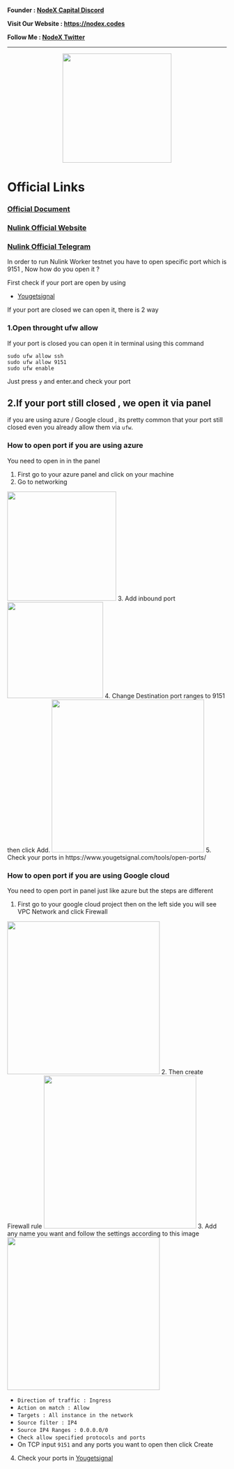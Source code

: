 <strong><p style="font-size:14px" align="left">Founder :
<a href="https://discord.gg/JqQNcwff2e" target="_blank">NodeX Capital Discord</a></p></strong>
<strong><p style="font-size:14px" align="left">Visit Our Website : 
<a href="https://nodex.codes/" target="_blank">https://nodex.codes</a></p></strong>
<strong><p style="font-size:14px" align="left">Follow Me :
<a href="https://twitter.com/nodexploit/" target="_blank">NodeX Twitter</a></p></strong>
<hr>

<p align="center">
 <img height="250" height="auto" src="https://user-images.githubusercontent.com/107190154/190568136-14f5a7d8-5b15-46fb-8132-4d38a0779171.gif">
</p>

# Official Links
### [Official Document](https://docs.nulink.org/products/testnet)
### [Nulink Official Website](https://www.nulink.org/)
### [Nulink Official Telegram](https://t.me/NuLinkChannel)

In order to run Nulink Worker testnet you have to open specific port which is 9151 , Now how do you open it ? 


First check if your port are open by using 
- [Yougetsignal](https://www.yougetsignal.com/tools/open-ports/)

If your port are closed we can open it, there is 2 way
### 1.Open throught ufw allow
If your port is closed you can open it in terminal using this command 
```
sudo ufw allow ssh
sudo ufw allow 9151
sudo ufw enable
```
Just press `y` and enter.and check your port

## 2.If your port still closed , we open it via panel
if you are using azure / Google cloud , its pretty common that your port still closed even you already allow them via `ufw`.

### How to open port if you are using azure
You need to open in in the panel
1. First go to your azure panel and click on your machine
2. Go to networking
<img height="250" height="auto" src="https://user-images.githubusercontent.com/34649601/195009179-fc7dde4a-5e4f-4fc2-a98c-a4064287d013.png">
3. Add inbound port
<img height="220" height="auto" src="https://user-images.githubusercontent.com/34649601/195009637-90b22908-b38e-4e1c-bf13-2b7ad26344b7.png">
4. Change Destination port ranges to 9151 then click Add.
<img height="350" height="auto" src="https://user-images.githubusercontent.com/34649601/195009892-3efac651-ccc8-47d4-b655-27b0ca530f6c.png">
5. Check your ports in https://www.yougetsignal.com/tools/open-ports/

### How to open port if you are using Google cloud
You need to open port in panel just like azure but the steps are different
1. First go to your google cloud project then on the left side you will see VPC Network and click Firewall
<img height="350" height="auto" src="https://user-images.githubusercontent.com/34649601/195010456-42ec04fe-559d-4788-9638-080435ba3d43.png">
2. Then create Firewall rule
<img height="350" height="auto" src="https://user-images.githubusercontent.com/34649601/195010642-17a29a6e-4807-46ed-9c39-ff421279929d.png">
3. Add any name you want and follow the settings according to this image
<img height="350" height="auto" src="https://user-images.githubusercontent.com/34649601/195010937-ffe6743b-5b56-4d26-bbaa-4eb7b6f569ba.png">

- `Direction of traffic : Ingress`
- `Action on match : Allow`
- `Targets : All instance in the network`
- `Source filter : IP4`
- `Source IP4 Ranges : 0.0.0.0/0`
- `Check allow specified protocols and ports`
- On TCP input `9151` and any ports you want to open then click Create
4. Check your ports in [Yougetsignal](https://www.yougetsignal.com/tools/open-ports/)